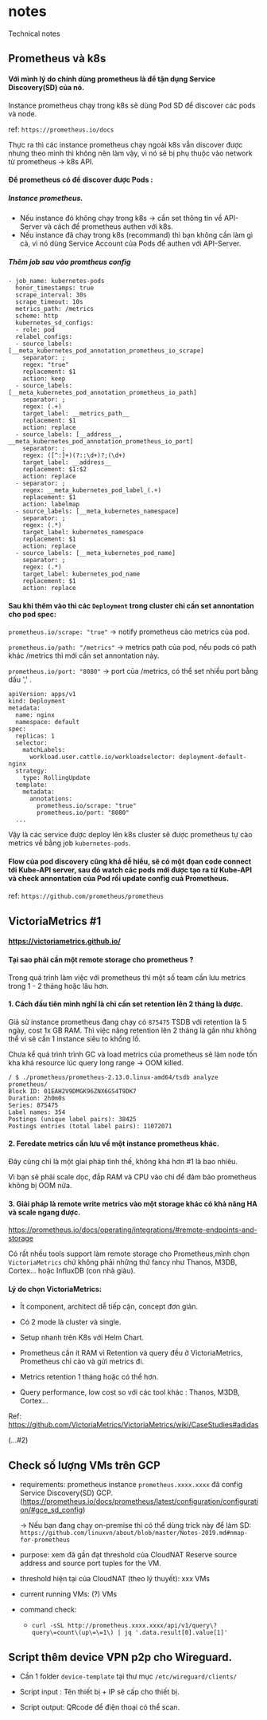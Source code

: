 # notes
Technical notes

## Prometheus và k8s

#### Với mình lý do chính dùng prometheus là để tận dụng Service Discovery(SD) của nó.

Instance prometheus chạy trong k8s sẽ dùng Pod SD để discover các pods và node.

ref: `https://prometheus.io/docs`

Thực ra thì các instance prometheus chạy ngoài k8s vẫn discover được nhưng theo mình thì không nên làm vậy, vì nó sẽ bị phụ thuộc vào network từ prometheus -> k8s API.

#### Để prometheus có để discover được Pods :

##### Instance prometheus.
- Nếu instance đó không chạy trong k8s -> cần set thông tin về API-Server và cách để prometheus authen với k8s.
- Nếu instance đã chạy trong k8s (recommand) thì bạn không cần làm gì cả, vì nó dùng Service Account của Pods để authen với API-Server.

##### Thêm job sau vào promtheus config 
    
    - job_name: kubernetes-pods
      honor_timestamps: true
      scrape_interval: 30s
      scrape_timeout: 10s
      metrics_path: /metrics
      scheme: http
      kubernetes_sd_configs:
      - role: pod
      relabel_configs:
      - source_labels: [__meta_kubernetes_pod_annotation_prometheus_io_scrape]
        separator: ;
        regex: "true"
        replacement: $1
        action: keep
      - source_labels: [__meta_kubernetes_pod_annotation_prometheus_io_path]
        separator: ;
        regex: (.+)
        target_label: __metrics_path__
        replacement: $1
        action: replace
      - source_labels: [__address__, __meta_kubernetes_pod_annotation_prometheus_io_port]
        separator: ;
        regex: ([^:]+)(?::\d+)?;(\d+)
        target_label: __address__
        replacement: $1:$2
        action: replace
      - separator: ;
        regex: __meta_kubernetes_pod_label_(.+)
        replacement: $1
        action: labelmap
      - source_labels: [__meta_kubernetes_namespace]
        separator: ;
        regex: (.*)
        target_label: kubernetes_namespace
        replacement: $1
        action: replace
      - source_labels: [__meta_kubernetes_pod_name]
        separator: ;
        regex: (.*)
        target_label: kubernetes_pod_name
        replacement: $1
        action: replace
    

#### Sau khi thêm vào thì các `Deployment` trong cluster chỉ cần set annontation cho pod spec:

`prometheus.io/scrape: "true"` -> notify prometheus cào metrics của pod.

`prometheus.io/path: "/metrics"` -> metrics path của pod, nếu pods có path khác /metrics thì mới cần set annontation này.

`prometheus.io/port: "8080"`   -> port của /metrics, có thể set nhiều port bằng dấu ',' .

```
apiVersion: apps/v1
kind: Deployment
metadata:
  name: nginx
  namespace: default
spec:
  replicas: 1
  selector:
    matchLabels:
      workload.user.cattle.io/workloadselector: deployment-default-nginx
  strategy:
    type: RollingUpdate
  template:
    metadata:
      annotations:
        prometheus.io/scrape: "true"
        prometheus.io/port: "8080"
  ...
```

Vậy là các service được deploy lên k8s cluster sẽ được prometheus tự cào metrics về bằng job `kubernetes-pods`.

#### Flow của pod discovery cũng khá dễ hiểu, sẽ có một đọan code connect tới Kube-API server, sau đó watch các pods mới được tạo ra từ Kube-API và check annontation của Pod rồi update config cuả Prometheus.

ref: `https://github.com/prometheus/prometheus`

## VictoriaMetrics #1

#### https://victoriametrics.github.io/

#### Tại sao phải cần một remote storage cho prometheus ?

Trong quá trình làm việc với prometheus thì một số team cần lưu metrics trong 1 - 2 tháng hoặc lâu hơn.

#### 1. Cách đầu tiên mình nghĩ là chỉ cần set retention lên 2 tháng là được.

Giả sử instance prometheus đang chạy có `875475` TSDB với retention là 5 ngày, cost 1x GB RAM. Thì việc nâng retention lên 2 tháng là gần như không thể vì sẽ cần 1 instance siêu to khổng lồ.

Chưa kể quá trình trình GC và load metrics của prometheus sẽ làm node tốn kha khá resource lúc query long range -> OOM killed.

```
/ $ ./prometheus/prometheus-2.13.0.linux-amd64/tsdb analyze prometheus/
Block ID: 01EAH2V9DMGK96ZNX6GS4T9DK7
Duration: 2h0m0s
Series: 875475
Label names: 354
Postings (unique label pairs): 38425
Postings entries (total label pairs): 11072071
```

#### 2. Feredate metrics cần lưu về một instance prometheus khác.

Đây cũng chỉ là một gỉai pháp tình thế, không khá hơn #1 là bao nhiêu.

Vì bạn sẽ phải scale dọc, đắp RAM và CPU vào chỉ để đảm bảo prometheus không bị OOM nữa.

#### 3. Giải pháp là remote write metrics vào một storage khác có khả năng HA và scale ngang được.

https://prometheus.io/docs/operating/integrations/#remote-endpoints-and-storage

Có rất nhều tools support làm remote storage cho Prometheus,mình chọn `VictoriaMetrics` chứ không phải những thứ fancy như Thanos, M3DB, Cortex... hoặc InfluxDB (con nhà giàu).


#### Lý do chọn VictoriaMetrics:

-  Ít component, architect dễ tiếp cận, concept đơn giản.

-  Có 2 mode là cluster và single.

-  Setup nhanh trên K8s với Helm Chart.

-  Prometheus cần ít RAM vì Retention và query đều ở VictoriaMetrics, Prometheus chỉ cào và gửi metrics đi.

-  Metrics retention 1 tháng hoặc có thể hơn.

-  Query performance, low cost so với các tool khác : Thanos, M3DB, Cortex...

Ref: https://github.com/VictoriaMetrics/VictoriaMetrics/wiki/CaseStudies#adidas


(...#2)

## Check số lượng VMs trên GCP

- requirements: prometheus instance `prometheus.xxxx.xxxx` đã config Service Discovery(SD) GCP. (https://prometheus.io/docs/prometheus/latest/configuration/configuration/#gce_sd_config)

  -> Nếu bạn đang chạy on-premise thì có thể dùng trick này để làm SD:  `https://github.com/linuxvn/about/blob/master/Notes-2019.md#nmap-for-prometheus`

- purpose: xem đã gần đạt threshold của CloudNAT Reserve source address and source port tuples for the VM.

- threshold hiện tại của CloudNAT (theo lý thuyết): xxx VMs

- current running VMs: (?) VMs

- command check:
  - `curl -sSL http://prometheus.xxxx.xxxx/api/v1/query\?query\=count\(up\=\=1\) | jq '.data.result[0].value[1]'`

## Script thêm device VPN p2p cho Wireguard.

- Cần 1 folder `device-template` tại thư mục `/etc/wireguard/clients/`

- Script input : Tên thiết bị + IP sẽ cấp cho thiết bị.

- Script output: QRcode để điện thoại có thể scan.